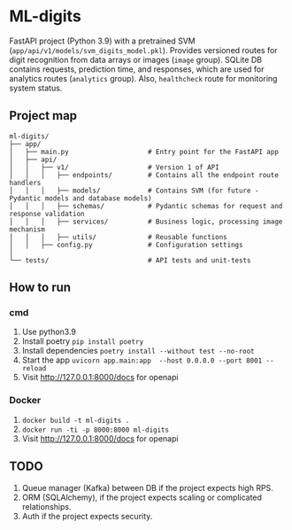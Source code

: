 # ML-digits
FastAPI project (Python 3.9) with a pretrained SVM (`app/api/v1/models/svm_digits_model.pkl`).
Provides versioned routes for digit recognition from data arrays or images (`image` group).
SQLite DB contains requests, prediction time, and responses, which are used for analytics routes (`analytics` group).
Also, `healthcheck` route for monitoring system status.

## Project map
```
ml-digits/
├── app/
│   ├── main.py                    # Entry point for the FastAPI app
│   ├── api/                       
│   │   ├── v1/                    # Version 1 of API 
│   │   │   ├── endpoints/         # Contains all the endpoint route handlers
│   │   │   ├── models/            # Contains SVM (for future - Pydantic models and database models)
│   │   │   ├── schemas/           # Pydantic schemas for request and response validation
│   │   │   ├── services/          # Business logic, processing image mechanism
│   │   │   ├── utils/             # Reusable functions
│   │   ├── config.py              # Configuration settings
│
└── tests/                         # API tests and unit-tests
```


## How to run
### cmd
1. Use python3.9
2. Install poetry `pip install poetry`
3. Install dependencies `poetry install --without test --no-root`
4. Start the app `uvicorn app.main:app  --host 0.0.0.0 --port 8001 --reload`
5. Visit http://127.0.0.1:8000/docs for openapi

### Docker
1. `docker build -t ml-digits .`
2. `docker run -ti -p 8000:8000 ml-digits`
3. Visit http://127.0.0.1:8000/docs for openapi


## TODO
1. Queue manager (Kafka) between DB if the project expects high RPS.
2. ORM (SQLAlchemy), if the project expects scaling or complicated relationships.
3. Auth if the project expects security.
